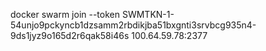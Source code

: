 docker swarm join --token SWMTKN-1-54unjo9pckyncb1dzsamm2rbdikjba51bxgnti3srvbcg935n4-9ds1jyz9o165d2r6qak58i46s 100.64.59.78:2377
